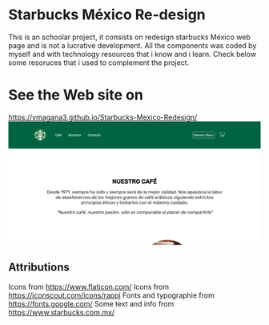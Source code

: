
# Starbucks México Re-design
This is an schoolar project, it consists on redesign starbucks México web page and is not a lucrative development.
All the components was coded by myself and with technology resources that i know and i learn. 
Check below some resoruces that i used to complement the project.

# See the Web site on
https://vmagana3.github.io/Starbucks-Mexico-Redesign/
![Screenshot](images/main.PNG)


## Attributions
Icons from https://www.flaticon.com/
Icons from https://iconscout.com/icons/rappi
Fonts and typographie from https://fonts.google.com/
Some text and info from https://www.starbucks.com.mx/





